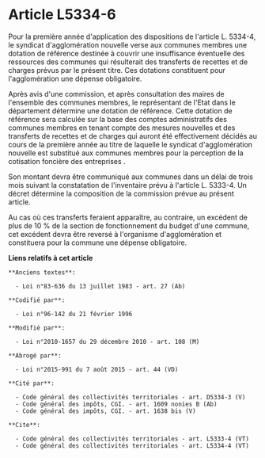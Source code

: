# Article L5334-6

Pour la première année d'application des dispositions de l'article L. 5334-4, le syndicat d'agglomération nouvelle verse aux
communes membres une dotation de référence destinée à couvrir une insuffisance éventuelle des ressources des communes qui
résulterait des transferts de recettes et de charges prévus par le présent titre. Ces dotations constituent pour
l'agglomération une dépense obligatoire. 

Après avis d'une commission, et après consultation des maires de l'ensemble des communes membres, le représentant de l'Etat
dans le département détermine une dotation de référence. Cette dotation de référence sera calculée sur la base des comptes
administratifs des communes membres en tenant compte des mesures nouvelles et des transferts de recettes et de charges qui
auront été effectivement décidés au cours de la première année au titre de laquelle le syndicat d'agglomération nouvelle est
substitué aux communes membres pour la perception de la cotisation foncière des entreprises . 

Son montant devra être communiqué aux communes dans un délai de trois mois suivant la constatation de l'inventaire prévu à
l'article L. 5333-4. Un décret détermine la composition de la commission prévue au présent article. 

Au cas où ces transferts feraient apparaître, au contraire, un excédent de plus de 10 % de la section de fonctionnement du
budget d'une commune, cet excédent devra être reversé à l'organisme d'agglomération et constituera pour la commune une
dépense obligatoire.

**Liens relatifs à cet article**

	**Anciens textes**:

	  - Loi n°83-636 du 13 juillet 1983 - art. 27 (Ab)

	**Codifié par**:

	  - Loi n°96-142 du 21 février 1996

	**Modifié par**:

	  - Loi n°2010-1657 du 29 décembre 2010 - art. 108 (M)

	**Abrogé par**:

	  - Loi n°2015-991 du 7 août 2015 - art. 44 (VD)

	**Cité par**:

	  - Code général des collectivités territoriales - art. D5334-3 (V)
	  - Code général des impôts, CGI. - art. 1609 nonies B (Ab)
	  - Code général des impôts, CGI. - art. 1638 bis (V)

	**Cite**:

	  - Code général des collectivités territoriales - art. L5333-4 (VT)
	  - Code général des collectivités territoriales - art. L5334-4 (VT)
